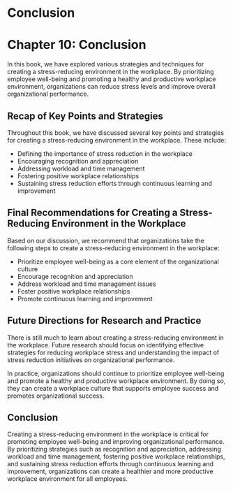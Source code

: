 # Conclusion

Chapter 10: Conclusion
======================

In this book, we have explored various strategies and techniques for creating a stress-reducing environment in the workplace. By prioritizing employee well-being and promoting a healthy and productive workplace environment, organizations can reduce stress levels and improve overall organizational performance.

Recap of Key Points and Strategies
----------------------------------

Throughout this book, we have discussed several key points and strategies for creating a stress-reducing environment in the workplace. These include:

* Defining the importance of stress reduction in the workplace
* Encouraging recognition and appreciation
* Addressing workload and time management
* Fostering positive workplace relationships
* Sustaining stress reduction efforts through continuous learning and improvement

Final Recommendations for Creating a Stress-Reducing Environment in the Workplace
---------------------------------------------------------------------------------

Based on our discussion, we recommend that organizations take the following steps to create a stress-reducing environment in the workplace:

* Prioritize employee well-being as a core element of the organizational culture
* Encourage recognition and appreciation
* Address workload and time management issues
* Foster positive workplace relationships
* Promote continuous learning and improvement

Future Directions for Research and Practice
-------------------------------------------

There is still much to learn about creating a stress-reducing environment in the workplace. Future research should focus on identifying effective strategies for reducing workplace stress and understanding the impact of stress reduction initiatives on organizational performance.

In practice, organizations should continue to prioritize employee well-being and promote a healthy and productive workplace environment. By doing so, they can create a workplace culture that supports employee success and promotes organizational success.

Conclusion
----------

Creating a stress-reducing environment in the workplace is critical for promoting employee well-being and improving organizational performance. By prioritizing strategies such as recognition and appreciation, addressing workload and time management, fostering positive workplace relationships, and sustaining stress reduction efforts through continuous learning and improvement, organizations can create a healthier and more productive workplace environment for all employees.